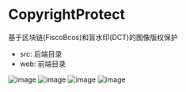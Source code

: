 # CopyrightProtect
基于区块链(FiscoBcos)和盲水印(DCT)的图像版权保护

- src: 后端目录
- web: 前端目录

![image](https://github.com/Kwizii/CopyrightProtect/assets/115517102/4d73804a-1bfa-497c-8c4f-ad8c799a6d34)
![image](https://github.com/Kwizii/CopyrightProtect/assets/115517102/39a5fe42-c134-4c73-8952-5eecc9d9c5e0)
![image](https://github.com/Kwizii/CopyrightProtect/assets/115517102/337ae5cd-6fcc-4671-8758-41e8892ee7f9)
![image](https://github.com/Kwizii/CopyrightProtect/assets/115517102/e1586408-fd85-4cc5-8403-a31d1a5f424a)
